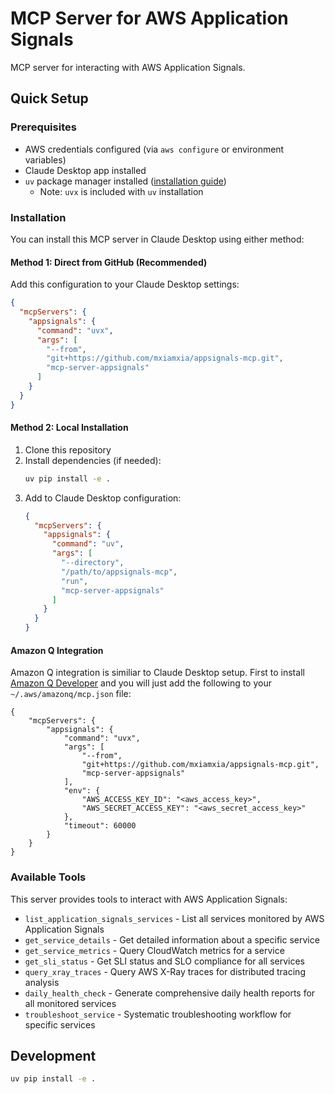 # MCP Server for AWS Application Signals

MCP server for interacting with AWS Application Signals.

## Quick Setup

### Prerequisites
- AWS credentials configured (via `aws configure` or environment variables)
- Claude Desktop app installed
- `uv` package manager installed ([installation guide](https://docs.astral.sh/uv/getting-started/installation/))
  - Note: `uvx` is included with `uv` installation

### Installation

You can install this MCP server in Claude Desktop using either method:

#### Method 1: Direct from GitHub (Recommended)
Add this configuration to your Claude Desktop settings:

```json
{
  "mcpServers": {
    "appsignals": {
      "command": "uvx",
      "args": [
        "--from",
        "git+https://github.com/mxiamxia/appsignals-mcp.git",
        "mcp-server-appsignals"
      ]
    }
  }
}
```

#### Method 2: Local Installation
1. Clone this repository
2. Install dependencies (if needed):
   ```bash
   uv pip install -e .
   ```
3. Add to Claude Desktop configuration:
   ```json
   {
     "mcpServers": {
       "appsignals": {
         "command": "uv",
         "args": [
           "--directory",
           "/path/to/appsignals-mcp",
           "run",
           "mcp-server-appsignals"
         ]
       }
     }
   }
   ```

#### Amazon Q Integration
Amazon Q integration is similiar to Claude Desktop setup. First to install 
[Amazon Q Developer](https://docs.aws.amazon.com/amazonq/latest/qdeveloper-ug/command-line-installing.html) 
and you will just add the following to your `~/.aws/amazonq/mcp.json` file:
```
{
    "mcpServers": {
        "appsignals": {
            "command": "uvx",
            "args": [
                "--from",
                "git+https://github.com/mxiamxia/appsignals-mcp.git",
                "mcp-server-appsignals"
            ],
            "env": {
                "AWS_ACCESS_KEY_ID": "<aws_access_key>",
                "AWS_SECRET_ACCESS_KEY": "<aws_secret_access_key>"
            },
            "timeout": 60000
        }
    }
}
```

### Available Tools

This server provides tools to interact with AWS Application Signals:
- `list_application_signals_services` - List all services monitored by AWS Application Signals
- `get_service_details` - Get detailed information about a specific service
- `get_service_metrics` - Query CloudWatch metrics for a service
- `get_sli_status` - Get SLI status and SLO compliance for all services
- `query_xray_traces` - Query AWS X-Ray traces for distributed tracing analysis
- `daily_health_check` - Generate comprehensive daily health reports for all monitored services
- `troubleshoot_service` - Systematic troubleshooting workflow for specific services

## Development

```bash
uv pip install -e .
```
